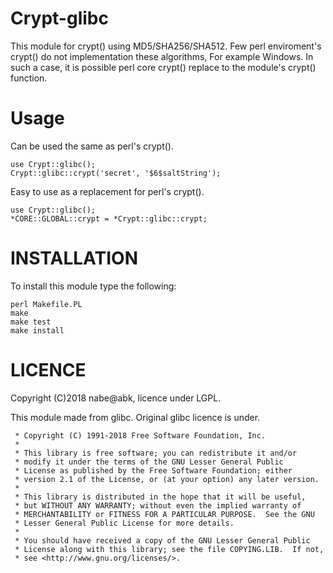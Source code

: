 # Crypt-glibc

This module for crypt() using MD5/SHA256/SHA512.
Few perl enviroment's crypt() do not implementation these algorithms,
For example Windows.
In such a case, it is possible
perl core crypt() replace to the module's crypt() function.

# Usage

Can be used the same as perl's crypt().
```
use Crypt::glibc();
Crypt::glibc::crypt('secret', '$6$saltString');
```

Easy to use as a replacement for perl's crypt().
```
use Crypt::glibc();
*CORE::GLOBAL::crypt = *Crypt::glibc::crypt;
```

# INSTALLATION

To install this module type the following:

```
perl Makefile.PL
make
make test
make install
```

# LICENCE

 Copyright (C)2018 nabe@abk, licence under LGPL.

 This module made from glibc. Original glibc licence is under.

```
 * Copyright (C) 1991-2018 Free Software Foundation, Inc.
 *
 * This library is free software; you can redistribute it and/or
 * modify it under the terms of the GNU Lesser General Public
 * License as published by the Free Software Foundation; either
 * version 2.1 of the License, or (at your option) any later version.
 *
 * This library is distributed in the hope that it will be useful,
 * but WITHOUT ANY WARRANTY; without even the implied warranty of
 * MERCHANTABILITY or FITNESS FOR A PARTICULAR PURPOSE.  See the GNU
 * Lesser General Public License for more details.
 *
 * You should have received a copy of the GNU Lesser General Public
 * License along with this library; see the file COPYING.LIB.  If not,
 * see <http://www.gnu.org/licenses/>.
```
